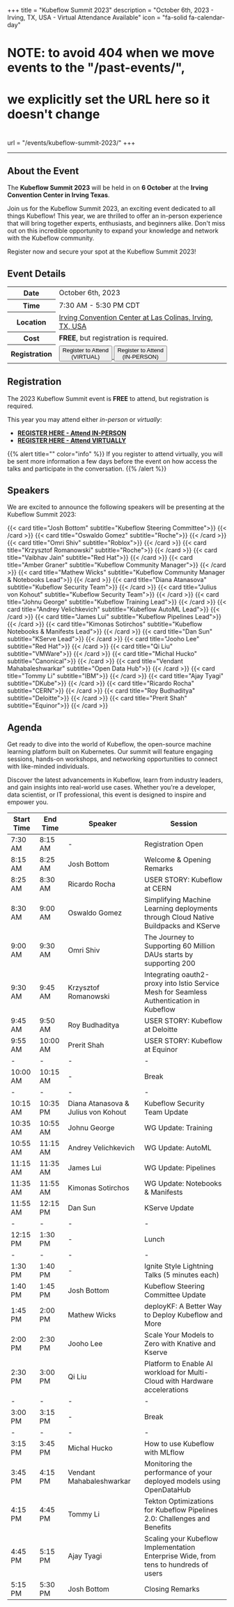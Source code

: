 +++
title = "Kubeflow Summit 2023"
description = "October 6th, 2023 - Irving, TX, USA - Virtual Attendance Available"
icon = "fa-solid fa-calendar-day"

#
# NOTE: to avoid 404 when we move events to the "/past-events/", 
#       we explicitly set the URL here so it doesn't change
#
url = "/events/kubeflow-summit-2023/"
+++

---

## About the Event

The __Kubeflow Summit 2023__ will be held in on __6 October__ at the __Irving Convention Center in Irving Texas__.

Join us for the Kubeflow Summit 2023, an exciting event dedicated to all things Kubeflow! 
This year, we are thrilled to offer an in-person experience that will bring together experts, enthusiasts, and beginners alike.
Don't miss out on this incredible opportunity to expand your knowledge and network with the Kubeflow community. 

Register now and secure your spot at the Kubeflow Summit 2023!

## Event Details

<div class="table-responsive">
  <table class="table table-bordered">
    <tr class="thead-light">
      <th>
        Date
      </th>
      <td>
        October 6th, 2023
      </td>
    </tr>
    <tr class="thead-light">
      <th>
        Time
      </th>
      <td>
        7:30 AM - 5:30 PM CDT
      </td>
    </tr>
    <tr class="thead-light">
      <th>
        Location
      </th>
      <td>
        <a href="https://maps.app.goo.gl/Xnf4Y1ffVLRiPNGR9">Irving Convention Center at Las Colinas, Irving, TX, USA</a>
      </td>
    </tr>
    <tr class="thead-light">
      <th>
        Cost
      </th>
      <td>
        <strong>FREE</strong>, but registration is required.
      </td>
    </tr>
    <tr class="thead-light">
      <th>
        Registration
      </th>
      <td>
        <a href="https://www.eventbrite.com/e/kubeflow-summit-2023-virtual-registration-tickets-726298186427">
          <button class="btn btn-warning py-2 px-3 mx-3 my-3">Register to Attend<br>(VIRTUAL)</button>
        </a>
        <a href="https://www.eventbrite.com/e/kubeflow-summit-2023-in-person-registration-tickets-726236511957">
          <button class="btn btn-warning py-2 px-3 mx-3 my-3">Register to Attend<br>(IN-PERSON)</button>
        </a>
      </td>
    </tr>
  </table>
</div>

## Registration

The 2023 Kubeflow Summit event is __FREE__ to attend, but registration is required.

This year you may attend either _in-person_ or _virtually_:

- [__REGISTER HERE - Attend IN-PERSON__](https://www.eventbrite.com/e/kubeflow-summit-2023-in-person-registration-tickets-726236511957)
- [__REGISTER HERE - Attend VIRTUALLY__](https://www.eventbrite.com/e/kubeflow-summit-2023-virtual-registration-tickets-726298186427)

{{% alert title="" color="info" %}}
If you register to attend virtually, you will be sent more information a few days before the event on how access the talks and participate in the conversation.
{{% /alert %}}

## Speakers

We are excited to announce the following speakers will be presenting at the Kubeflow Summit 2023:

<div class="container">
  <div class="row">
    <div class="col-auto mb-3">
      {{< card title="Josh Bottom" 
               subtitle="Kubeflow Steering Committee">}}
      {{< /card >}}
      {{< card title="Oswaldo Gomez" 
               subtitle="Roche">}}
      {{< /card >}}
      {{< card title="Omri Shiv" 
               subtitle="Roblox">}}
      {{< /card >}}
      {{< card title="Krzysztof Romanowski" 
               subtitle="Roche">}}
      {{< /card >}}
      {{< card title="Vaibhav Jain" 
               subtitle="Red Hat">}}
      {{< /card >}}
      {{< card title="Amber Graner" 
               subtitle="Kubeflow Community Manager">}}
      {{< /card >}}
      {{< card title="Mathew Wicks" 
               subtitle="Kubeflow Community Manager & Notebooks Lead">}}
      {{< /card >}}
      {{< card title="Diana Atanasova" 
               subtitle="Kubeflow Security Team">}}
      {{< /card >}}
      {{< card title="Julius von Kohout" 
               subtitle="Kubeflow Security Team">}}
      {{< /card >}}
      {{< card title="Johnu George" 
               subtitle="Kubeflow Training Lead">}}
      {{< /card >}}
      {{< card title="Andrey Velichkevich" 
               subtitle="Kubeflow AutoML Lead">}}
      {{< /card >}}
      {{< card title="James Lui" 
               subtitle="Kubeflow Pipelines Lead">}}
      {{< /card >}}
      {{< card title="Kimonas Sotirchos" 
               subtitle="Kubeflow Notebooks & Manifests Lead">}}
      {{< /card >}}
      {{< card title="Dan Sun" 
               subtitle="KServe Lead">}}
      {{< /card >}}
      {{< card title="Jooho Lee" 
               subtitle="Red Hat">}}
      {{< /card >}}
      {{< card title="Qi Liu" 
               subtitle="VMWare">}}
      {{< /card >}}
      {{< card title="Michal Hucko" 
               subtitle="Canonical">}}
      {{< /card >}}
      {{< card title="Vendant Mahabaleshwarkar" 
               subtitle="Open Data Hub">}}
      {{< /card >}}
      {{< card title="Tommy Li" 
               subtitle="IBM">}}
      {{< /card >}}
      {{< card title="Ajay Tyagi" 
               subtitle="DKube">}}
      {{< /card >}}
      {{< card title="Ricardo Rocha" 
               subtitle="CERN">}}
      {{< /card >}}
      {{< card title="Roy Budhaditya" 
               subtitle="Deloitte">}}
      {{< /card >}}
      {{< card title="Prerit Shah" 
               subtitle="Equinor">}}
      {{< /card >}}
    </div>
  </div>
</div>

## Agenda

Get ready to dive into the world of Kubeflow, the open-source machine learning platform built on Kubernetes. 
Our summit will feature engaging sessions, hands-on workshops, and networking opportunities to connect with like-minded individuals.

Discover the latest advancements in Kubeflow, learn from industry leaders, and gain insights into real-world use cases. Whether you're a developer, data scientist, or IT professional, this event is designed to inspire and empower you.

| Start Time | End Time | Speaker                             | Session                                                                                  |
|------------|----------|-------------------------------------|------------------------------------------------------------------------------------------|
| 7:30 AM    | 8:15 AM  | -                                   | Registration Open                                                                        |
| 8:15 AM    | 8:25 AM  | Josh Bottom                         | Welcome & Opening Remarks                                                                |
| 8:25 AM    | 8:30 AM  | Ricardo Rocha                       | USER STORY: Kubeflow at CERN                                                             |
| 8:30 AM    | 9:00 AM  | Oswaldo Gomez                       | Simplifying Machine Learning deployments through Cloud Native Buildpacks and KServe      |
| 9:00 AM    | 9:30 AM  | Omri Shiv                           | The Journey to Supporting 60 Million DAUs starts by supporting 200                       |
| 9:30 AM    | 9:45 AM  | Krzysztof Romanowski                | Integrating oauth2-proxy into Istio Service Mesh for Seamless Authentication in Kubeflow |
| 9:45 AM    | 9:50 AM  | Roy Budhaditya                      | USER STORY: Kubeflow at Deloitte                                                         |
| 9:55 AM    | 10:00 AM | Prerit Shah                         | USER STORY: Kubeflow at Equinor                                                          |
| -          | -        | -                                   | -                                                                                        |
| 10:00 AM   | 10:15 AM | -                                   | Break                                                                                    |
| -          | -        | -                                   | -                                                                                        |
| 10:15 AM   | 10:35 PM | Diana Atanasova & Julius von Kohout | Kubeflow Security Team Update                                                            |
| 10:35 AM   | 10:55 AM | Johnu George                        | WG Update: Training                                                                      |
| 10:55 AM   | 11:15 AM | Andrey Velichkevich                 | WG Update: AutoML                                                                        |
| 11:15 AM   | 11:35 AM | James Lui                           | WG Update: Pipelines                                                                     |
| 11:35 AM   | 11:55 AM | Kimonas Sotirchos                   | WG Update: Notebooks & Manifests                                                         |
| 11:55 AM   | 12:15 PM | Dan Sun                             | KServe Update                                                                            |
| -          | -        | -                                   | -                                                                                        |
| 12:15 PM   | 1:30 PM  | -                                   | Lunch                                                                                    |
| -          | -        | -                                   | -                                                                                        |
| 1:30 PM    | 1:40 PM  | -                                   | Ignite Style Lightning Talks (5 minutes each)                                            |
| 1:40 PM    | 1:45 PM  | Josh Bottom                         | Kubeflow Steering Committee Update                                                       |
| 1:45 PM    | 2:00 PM  | Mathew Wicks                        | deployKF: A Better Way to Deploy Kubeflow and More                                       |
| 2:00 PM    | 2:30 PM  | Jooho Lee                           | Scale Your Models to Zero with Knative and Kserve                                        |
| 2:30 PM    | 3:00 PM  | Qi Liu                              | Platform to Enable AI workload for Multi-Cloud with Hardware accelerations               |
| -          | -        | -                                   | -                                                                                        |
| 3:00 PM    | 3:15 PM  | -                                   | Break                                                                                    |
| -          | -        | -                                   | -                                                                                        |
| 3:15 PM    | 3:45 PM  | Michal Hucko                        | How to use Kubeflow with MLflow                                                          |
| 3:45 PM    | 4:15 PM  | Vendant Mahabaleshwarkar            | Monitoring the performance of your deployed models using OpenDataHub                     |
| 4:15 PM    | 4:45 PM  | Tommy Li                            | Tekton Optimizations for Kubeflow Pipelines 2.0: Challenges and Benefits                 |
| 4:45 PM    | 5:15 PM  | Ajay Tyagi                          | Scaling your Kubeflow Implementation Enterprise Wide, from tens to hundreds of users     |
| 5:15 PM    | 5:30 PM  | Josh Bottom                         | Closing Remarks                                                                          |
